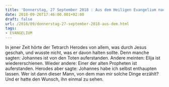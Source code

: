 ```yaml
---
title: 'Donnerstag, 27 September 2018 : Aus dem Heiligen Evangelium nach Lukas - Lk 9,7-9.'
date: 2018-09-26T17:46:00.001+02:00
draft: false
url: /2018/09/donnerstag-27-september-2018-aus-dem.html
tags: 
- EVANGELIUM
---
```


In jener Zeit hörte der Tetrarch Herodes von allem, was durch Jesus geschah, und wusste nicht, was er davon halten sollte. Denn manche sagten: Johannes ist von den Toten auferstanden. Andere meinten: Elija ist wiedererschienen. Wieder andere: Einer der alten Propheten ist auferstanden. Herodes aber sagte: Johannes habe ich selbst enthaupten lassen. Wer ist dann dieser Mann, von dem man mir solche Dinge erzählt? Und er hatte den Wunsch, ihn einmal zu sehen.